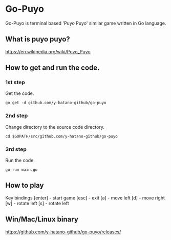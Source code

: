 
# Go-Puyo
Go-Puyo is terminal based 'Puyo Puyo' similar game written in Go language.

## What is puyo puyo?
https://en.wikipedia.org/wiki/Puyo_Puyo

## How to get and run the code.
### 1st step
Get the code.

```
go get -d github.com/y-hatano-github/go-puyo
```
### 2nd step
Change directory to the source code directory.

```
cd $GOPATH/src/github.com/y-hatano-github/go-puyo
```
### 3rd step
Run the code.

```
go run main.go
```

## How to play
Key bindings
[enter] - start game
[esc] - exit
[a] - move left
[d] - move right
[w] - rotate left
[s] - rotate left

## Win/Mac/Linux binary
https://github.com/y-hatano-github/go-puyo/releases/
